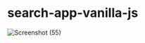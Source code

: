# search-app-vanilla-js
![Screenshot (55)](https://github.com/VirajAdiga/search-app-vanilla-js/assets/67003867/c8ab7218-966a-4e06-9124-227caffa3a8a)
